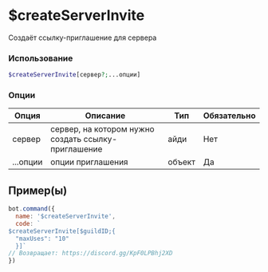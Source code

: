 # $createServerInvite
Создаёт ссылку-приглашение для сервера
### Использование
```php
$createServerInvite[сервер?;...опции]
```

### Опции

| Опция | Описание | Тип | Обязательно |
|--------|-------------|------|----------|
| сервер | сервер, на котором нужно создать ссылку-приглашение | айди | Нет | 
| ...опции | опции приглашения | объект | Да | 
## Пример(ы)

```javascript
bot.command({
  name: '$createServerInvite',
  code: `
$createServerInvite[$guildID;{
  "maxUses": "10"
  }]`
// Возвращает: https://discord.gg/KpF0LPBhj2XD
})
```
